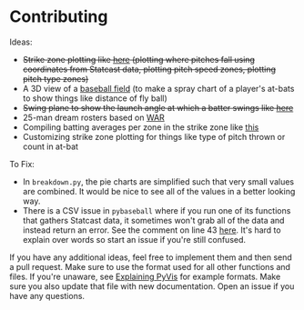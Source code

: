 # Contributing

Ideas:

- ~~Strike zone plotting like [here](https://baseballsavant.mlb.com/visuals/profile?pitch_type=&batter=&pitcher=&balls=&strikes=&year=2016&min_strikes=0&bucket_size=.5&chart_type=swings&player_id=&position=&player_name=) (plotting where pitches fall using coordinates from Statcast data, plotting pitch speed zones, plotting pitch type zones)~~
- A 3D view of a [baseball field](https://baseballsavant.mlb.com/hr_derby) (to make a spray chart of a player's at-bats to show things like distance of fly ball)
- ~~Swing plane to show the launch angle at which a batter swings like [here](https://www.google.com/search?biw=1280&bih=639&tbm=isch&sa=1&ei=6MB9WuLsKcGyzwK6g7bwBg&q=launch+angle+baseball&oq=launch+angle+baseball&gs_l=psy-ab.3..0j0i24k1l3.24808.26328.0.26453.12.12.0.0.0.0.83.781.12.12.0....0...1c.1.64.psy-ab..0.12.774...0i7i30k1j0i67k1j0i13k1j0i8i7i30k1j0i8i30k1.0.pQgnhiXo93w#imgrc=T7I-AFy7qRGFGM:)~~
- 25-man dream rosters based on [WAR](https://www.fangraphs.com/library/misc/war/)
- Compiling batting averages per zone in the strike zone like [this](https://baseballsavant.mlb.com/visuals/profile?pitch_type=&batter=&pitcher=&balls=&strikes=&year=2016&min_strikes=0&bucket_size=.5&chart_type=swings&player_id=&position=&player_name=)
- Customizing strike zone plotting for things like type of pitch thrown or count in at-bat

To Fix:
- In `breakdown.py`, the pie charts are simplified such that very small values are combined. It would be nice to see all of the values in a better looking way.
- There is a CSV issue in `pybaseball` where if you run one of its functions that gathers Statcast data, it sometimes won't grab all of the data and instead return an error. See the comment on line 43 [here](https://github.com/jldbc/pybaseball/blob/master/pybaseball/statcast.py). It's hard to explain over words so start an issue if you're still confused.

If you have any additional ideas, feel free to implement them and then send a pull request. Make sure to use the format used for all other functions and files. If you're unaware, see [Explaining PyVis](https://github.com/kunalvaishnavi/pyvis/blob/master/Explaining%20PyVis.md) for example formats. Make sure you also update that file with new documentation. Open an issue if you have any questions.
